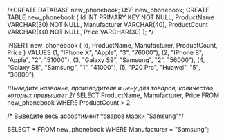 /*CREATE DATABASE new_phonebook;
USE new_phonebook;
CREATE TABLE new_phonebook
(
Id INT PRIMARY KEY NOT NULL,
ProductName VARCHAR(30) NOT NULL,
Manufacturer VARCHAR(40),
ProductCount VARCHAR(40) NOT NULL,
Price  VARCHAR(30)
);
*/

INSERT new_phonebook
(
Id, ProductName, Manufacturer, ProductCount, Price
)
VALUES 
(1, "IPhone X", "Apple", "3", "76000"),
(2, "IPhone 8", "Apple", "2", "51000"),
(3, "Galaxy S9", "Samsung", "2", "56000"),
(4, "Galaxy S8", "Samsung", "1", "41000"),
(5, "P20 Pro", "Huawei", "5", "36000");

/*Выведите название, производителя и цену для товаров, количество которых превышает 2*/
SELECT ProductName, Manufacturer, Price FROM new_phonebook WHERE ProductCount > 2;

/* Выведите весь ассортимент товаров марки “Samsung”*/

SELECT * FROM new_phonebook WHERE Manufacturer = "Samsung";
